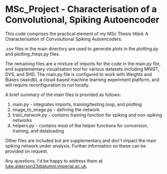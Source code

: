 # MSc_Project - Characterisation of a Convolutional, Spiking Autoencoder
 
This code comprises the practical element of my MSc Thesis titled: A Characterisation of Convolutional Spiking Autoencoders.

.csv files in the main directory are used to generate plots in the plotting.py and plotting_freqs.py files.

The remaining files are a mixture of imports for the code in the main.py file, and supplementary visualisation tool for various datasets including MNIST, DVS, and SHD. The main.py file is configured to work with Weights and Biases (wandb), a cloud-based machine learning experiment platform, and will require reconfiguration to run locally.

A brief summary of the main files is provided as follows:

1. main.py - integrates imports, training/testing loop, and plotting
2. image_to_image.py - defining the network
3. train_network.py - contains training function for spiking and non-spiking networks
4. helpers.py - contains most of the helper functions for conversion, training, and dataloading

Other files are included but are supplementary and don't impact the main spiking network under analysis. Further information on these can be provided on request.

Any questions, I'd be happy to address them at luke.alderson23@alumni.imperial.ac.uk.
